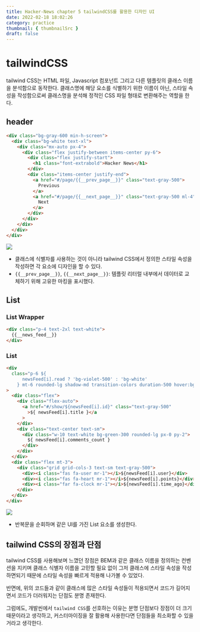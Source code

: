 ```yaml
---
title: Hacker-News chapter 5 tailwindCSS를 활용한 디자인 UI
date: 2022-02-18 18:02:26
category: practice
thumbnail: { thumbnailSrc }
draft: false
---
```


# tailwindCSS

tailwind CSS는 HTML 파일, Javascript 컴포넌트 그리고 다른 템플릿의 클래스 이름을 분석함으로 동작한다. 클래스명에 해당 요소를 식별하기 위한 이름이 아닌, 스타일 속성을 작성함으로써 클래스명을 분석해 정적인 CSS 파일 형태로 변환해주는 역할을 한다.

## header

```html
<div class="bg-gray-600 min-h-screen">
  <div class="bg-white text-xl">
    <div class="mx-auto px-4">
      <div class="flex justify-between items-center py-6">
        <div class="flex justify-start">
          <h1 class="font-extrabold">Hacker News</h1>
        </div>
        <div class="items-center justify-end">
          <a href="#/page/{{__prev_page__}}" class="text-gray-500">
            Previous
          </a>
          <a href="#/page/{{__next_page__}}" class="text-gray-500 ml-4">
            Next
          </a>
        </div>
      </div>
    </div>
  </div>
</div>
```

<img src="https://i.ibb.co/rHtcy9W/2022-02-18-6-50-45.png">

- 클래스에 식별자를 사용하는 것이 아니라 tailwind CSS에서 정의한 스타일 속성을 작성하면 각 요소에 디자인을 할 수 있다.
- `{{__prev_page__}}`, `{{__next_page__}}`: 템플릿 리터럴 내부에서 데이터로 교체하기 위해 고유한 마킹을 표시했다.

## List

### List Wrapper

```html
<div class="p-4 text-2xl text-white">
  {{__news_feed__}}
</div>
```

### List

```html
<div
  class="p-6 ${
      newsFeed[i].read ? 'bg-violet-500' : 'bg-white'
    } mt-6 rounded-lg shadow-md transition-colors duration-500 hover:bg-green-100"
>
  <div class="flex">
    <div class="flex-auto">
      <a href="#/show/${newsFeed[i].id}" class="text-gray-500"
        >${ newsFeed[i].title }</a
      >
    </div>
    <div class="text-center text-sm">
      <div class="w-10 text-white bg-green-300 rounded-lg px-0 py-2">
        ${ newsFeed[i].comments_count }
      </div>
    </div>
  </div>
  <div class="flex mt-3">
    <div class="grid grid-cols-3 text-sm text-gray-500">
      <div><i class="fas fa-user mr-1"></i>${newsFeed[i].user}</div>
      <div><i class="fas fa-heart mr-1"></i>${newsFeed[i].points}</div>
      <div><i class="far fa-clock mr-1"></i>${newsFeed[i].time_ago}</div>
    </div>
  </div>
</div>
```

<img src="https://i.ibb.co/MBPmxBb/2022-02-18-7-03-15.png">

- 반복문을 순회하며 같은 UI를 가진 List 요소를 생성한다.

## tailwind CSS의 장점과 단점

tailwind CSS를 사용해보며 느꼈던 장점은 BEM과 같은 클래스 이름을 정의하는 컨벤션을 지키며 클래스 식별자 이름을 고민할 필요 없이 그저 클래스에 스타일 속성을 작성하면되기 때문에 스타일 속성을 빠르게 적용해 나가볼 수 있었다.

반면에, 위의 코드들과 같이 클래스에 많은 스타일 속성들이 적용되면서 코드가 길어지면서 코드가 더러워지는 단점도 분명 존재한다.

그럼에도, 개발씬에서 `tailwind CSS`를 선호하는 이유는 분명 단점보다 장점이 더 크기 때문이라고 생각하고, 커스터마이징을 잘 활용해 사용한다면 단점들을 최소화할 수 있을거라고 생각한다.
